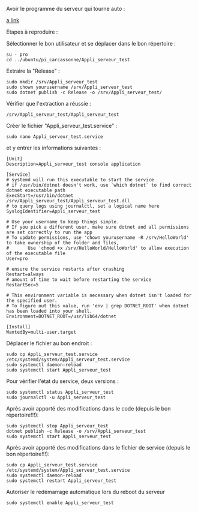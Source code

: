Avoir le programme du serveur qui tourne auto :

[a link](https://swimburger.net/blog/dotnet/how-to-run-a-dotnet-core-console-app-as-a-service-using-systemd-on-linux)

Etapes à reproduire :

Sélectionner le bon utilisateur et se déplacer dans le bon répertoire :
```
su - pro
cd ../ubuntu/pi_carcassonne/Appli_serveur_test
```

Extraire la "Release" :
```
sudo mkdir /srv/Appli_serveur_test               
sudo chown yourusername /srv/Appli_serveur_test 
sudo dotnet publish -c Release -o /srv/Appli_serveur_test/
```

Vérifier que l'extraction a réussie :
```
/srv/Appli_serveur_test/Appli_serveur_test
```

Créer le fichier "Appli_serveur_test.service" :
```
sudo nano Appli_serveur_test.service
```

et y entrer les informations suivantes :
```
[Unit]
Description=Appli_serveur_test console application

[Service]
# systemd will run this executable to start the service
# if /usr/bin/dotnet doesn't work, use `which dotnet` to find correct dotnet executable path
ExecStart=/usr/bin/dotnet /srv/Appli_serveur_test/Appli_serveur_test.dll
# to query logs using journalctl, set a logical name here
SyslogIdentifier=Appli_serveur_test

# Use your username to keep things simple.
# If you pick a different user, make sure dotnet and all permissions are set correctly to run the app
# To update permissions, use 'chown yourusername -R /srv/HelloWorld' to take ownership of the folder and files,
#       Use 'chmod +x /srv/HelloWorld/HelloWorld' to allow execution of the executable file
User=pro

# ensure the service restarts after crashing
Restart=always
# amount of time to wait before restarting the service                        
RestartSec=5 

# This environment variable is necessary when dotnet isn't loaded for the specified user.
# To figure out this value, run 'env | grep DOTNET_ROOT' when dotnet has been loaded into your shell.
Environment=DOTNET_ROOT=/usr/lib64/dotnet

[Install]
WantedBy=multi-user.target
```

Déplacer le fichier au bon endroit :
```
sudo cp Appli_serveur_test.service /etc/systemd/system/Appli_serveur_test.service
sudo systemctl daemon-reload
sudo systemctl start Appli_serveur_test
```

Pour vérifier l'état du service, deux versions :
```
sudo systemctl status Appli_serveur_test
sudo journalctl -u Appli_serveur_test
```

Après avoir apporté des modifications dans le code (depuis le bon répertoire!!!):
```
sudo systemctl stop Appli_serveur_test
dotnet publish -c Release -o /srv/Appli_serveur_test
sudo systemctl start Appli_serveur_test
```

Après avoir apporté des modifications dans le fichier de service (depuis le bon répertoire!!!):
```
sudo cp Appli_serveur_test.service /etc/systemd/system/Appli_serveur_test.service
sudo systemctl daemon-reload
sudo systemctl restart Appli_serveur_test
```

Autoriser le redémarrage automatique lors du reboot du serveur
```
sudo systemctl enable Appli_serveur_test
```

